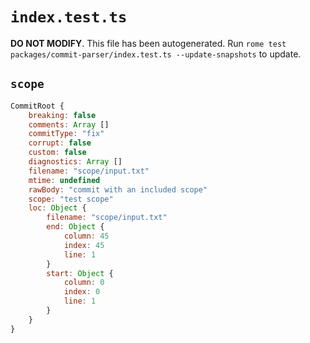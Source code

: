 # `index.test.ts`

**DO NOT MODIFY**. This file has been autogenerated. Run `rome test packages/commit-parser/index.test.ts --update-snapshots` to update.

## `scope`

```javascript
CommitRoot {
	breaking: false
	comments: Array []
	commitType: "fix"
	corrupt: false
	custom: false
	diagnostics: Array []
	filename: "scope/input.txt"
	mtime: undefined
	rawBody: "commit with an included scope"
	scope: "test scope"
	loc: Object {
		filename: "scope/input.txt"
		end: Object {
			column: 45
			index: 45
			line: 1
		}
		start: Object {
			column: 0
			index: 0
			line: 1
		}
	}
}
```
